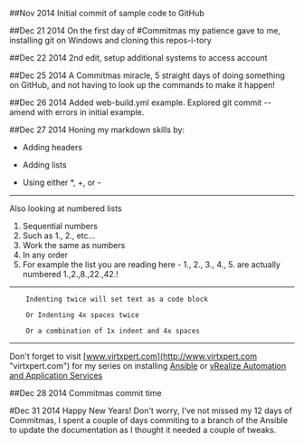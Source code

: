 ##Nov 2014
Initial commit of sample code to GitHub

##Dec 21 2014
On the first day of #Commitmas my patience gave to me, installing git on Windows and cloning this repos-i-tory

##Dec 22 2014
2nd edit, setup additional systems to access account

##Dec 25 2014
A Commitmas miracle, 5 straight days of doing something on GitHub, and not having to look up the commands to make it happen!

##Dec 26 2014
Added web-build.yml example. Explored git commit --amend with errors in initial example.

##Dec 27 2014
Honing my markdown skills by:

* Adding headers
+ Adding lists
- Using either *, +, or -

---
Also looking at numbered lists

1. Sequential numbers
2. Such as 1., 2., etc...
8. Work the same as numbers
22. In any order
42. For example the list you are reading here - 1., 2., 3., 4., 5. are actually numbered 1.,2.,8.,22.,42.!

***

		Indenting twice will set text as a code block

        Or Indenting 4x spaces twice

	    Or a combination of 1x indent and 4x spaces

---

Don't forget to visit [www.virtxpert.com](http://www.virtxpert.com "virtxpert.com") for my series on installing [Ansible](http://www.virtxpert.com/tag/ansible/ "Ansible series on virtxpert.com") or [vRealize Automation and Application Services](http://www.virtxpert.com/tag/vra/ "vRA and AppS series on virtxpert.com")

##Dec 28 2014
Commitmas commit time

#Dec 31 2014
Happy New Years! Don't worry, I've not missed my 12 days of Commitmas, I spent a couple of days commiting to a branch of the Ansible to update the documentation as I thought it needed a couple of tweaks.